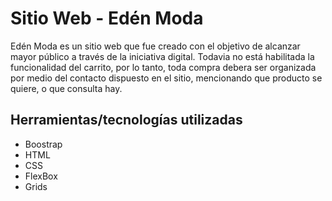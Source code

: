 # Sitio Web - Edén Moda

Edén Moda es un sitio web que fue creado con el objetivo de alcanzar mayor público a través de la iniciativa digital. Todavia no está habilitada la funcionalidad del carrito, por lo tanto, toda compra debera ser organizada por medio del contacto dispuesto en el sitio, mencionando que producto se quiere, o que consulta hay.

## Herramientas/tecnologías utilizadas

- Boostrap
- HTML
- CSS
- FlexBox
- Grids
